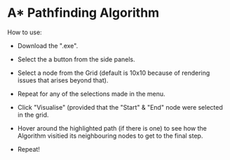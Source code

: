 # A* Pathfinding Algorithm
How to use:
* Download the ".exe".
* Select the a button from the side panels.
* Select a node from the Grid (default is 10x10 because of rendering issues that arises beyond that).
* Repeat for any of the selections made in the menu.
* Click "Visualise" (provided that the "Start" & "End" node were selected in the grid.
* Hover around the highlighted path (if there is one) to see how the Algorithm visitied its neighbouring nodes to get to the final step.

* Repeat!
